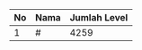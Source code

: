 | No | Nama            | Jumlah Level |
|----|-----------------|--------------|
| 1  | #    |    4259        |
